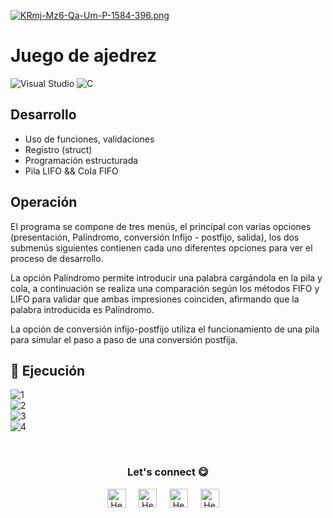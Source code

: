 [![KRmj-Mz6-Qa-Um-P-1584-396.png](https://i.postimg.cc/HkXSSH13/KRmj-Mz6-Qa-Um-P-1584-396.png)](https://postimg.cc/Yv2f959m)

<h1>Juego de ajedrez</h1>

![Visual Studio](https://img.shields.io/badge/Visual%20Studio-5C2D91.svg?style=for-the-badge&logo=visual-studio&logoColor=white) 
![C](https://img.shields.io/badge/c-%2300599C.svg?style=for-the-badge&logo=c&logoColor=white)

## Desarrollo
- Uso de funciones, validaciones 
- Registro (struct)
- Programación estructurada
- Pila LIFO && Cola FIFO



## Operación  
El programa se compone de tres menús, el principal con varias opciones (presentación, Palíndromo, conversión Infijo - postfijo, salida), los dos submenús siguientes contienen cada uno diferentes opciones para ver el proceso de desarrollo.

La opción Palíndromo permite introducir una palabra cargándola en la pila y cola, a continuación se realiza una comparación según los métodos FIFO y LIFO para validar que ambas impresiones coinciden, afirmando que la palabra introducida es Palíndromo. 

La opción de conversión infijo-postfijo utiliza el funcionamiento de una pila para simular el paso a paso de una conversión postfija. 


## 🔭 Ejecución
![1](https://user-images.githubusercontent.com/117414953/217989076-1b8f4e4a-5264-48df-a63d-2ac7ebdc146f.jpg)<br>
![2](https://user-images.githubusercontent.com/117414953/217989078-3cee7672-a52d-4c13-90c2-3f78ff251756.jpg)<br>
![3](https://user-images.githubusercontent.com/117414953/217989083-3be906b7-e2b0-4ca8-808a-75f8b74bc33d.jpg)<br>
![4](https://user-images.githubusercontent.com/117414953/217989086-25504aad-ca5e-499e-88c1-3501d280b3b4.jpg)<br>



<br>
<div align="center">
<h3 align="center">Let's connect 😋</h3>
</div>
<p align="center">
<a href="https://www.linkedin.com/in/jjosemoreno24" target="blank">
<img align="center" width="30px" alt="Hector's LinkedIn" src="https://www.vectorlogo.zone/logos/linkedin/linkedin-icon.svg"/></a> &nbsp; &nbsp;
<a href="https://twitter.com" target="blank">
<img align="center" width="30px" alt="Hector's Twitter" src="https://www.vectorlogo.zone/logos/twitter/twitter-official.svg"/></a> &nbsp; &nbsp;
<a href="https://www.twitch.tv" target="blank">
<img align="center" width="30px" alt="Hector's Twitch" src="https://www.vectorlogo.zone/logos/twitch/twitch-icon.svg"/></a> &nbsp; &nbsp;
<a href="https://www.youtube.com" target="blank">
<img align="center" width="30px" alt="Hector's Youtube" src="https://www.vectorlogo.zone/logos/youtube/youtube-icon.svg"/></a> &nbsp; &nbsp;
</p>
